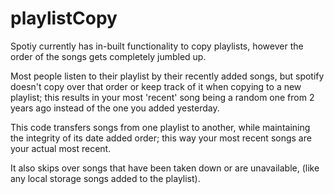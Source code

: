 # playlistCopy
Spotiy currently has in-built functionality to copy playlists, however the order of the songs gets completely jumbled up.

Most people listen to their playlist by their recently added songs, but spotify doesn't copy over that order or keep track of it when copying to a new playlist; this results in your most 'recent' song being a random one from 2 years ago instead of the one you added yesterday.

This code transfers songs from one playlist to another, while maintaining the integrity of its date added order; this way your most recent songs are your actual most recent.

It also skips over songs that have been taken down or are unavailable, (like any local storage songs added to the playlist).
